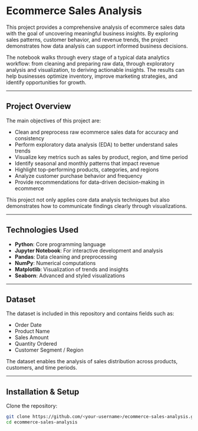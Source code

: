# Ecommerce Sales Analysis

This project provides a comprehensive analysis of ecommerce sales data with the goal of uncovering meaningful business insights. By exploring sales patterns, customer behavior, and revenue trends, the project demonstrates how data analysis can support informed business decisions.  

The notebook walks through every stage of a typical data analytics workflow: from cleaning and preparing raw data, through exploratory analysis and visualization, to deriving actionable insights. The results can help businesses optimize inventory, improve marketing strategies, and identify opportunities for growth.  

---

## Project Overview
The main objectives of this project are:
- Clean and preprocess raw ecommerce sales data for accuracy and consistency  
- Perform exploratory data analysis (EDA) to better understand sales trends  
- Visualize key metrics such as sales by product, region, and time period  
- Identify seasonal and monthly patterns that impact revenue  
- Highlight top-performing products, categories, and regions  
- Analyze customer purchase behavior and frequency  
- Provide recommendations for data-driven decision-making in ecommerce  

This project not only applies core data analysis techniques but also demonstrates how to communicate findings clearly through visualizations.

---

## Technologies Used
- **Python**: Core programming language  
- **Jupyter Notebook**: For interactive development and analysis  
- **Pandas**: Data cleaning and preprocessing  
- **NumPy**: Numerical computations  
- **Matplotlib**: Visualization of trends and insights  
- **Seaborn**: Advanced and styled visualizations  

---

## Dataset
The dataset is included in this repository and contains fields such as:
- Order Date  
- Product Name  
- Sales Amount  
- Quantity Ordered  
- Customer Segment / Region  

The dataset enables the analysis of sales distribution across products, customers, and time periods.

---

## Installation & Setup
Clone the repository:
```bash
git clone https://github.com/<your-username>/ecommerce-sales-analysis.git
cd ecommerce-sales-analysis
